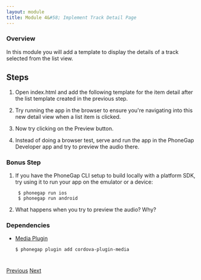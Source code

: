 ```yaml
---
layout: module
title: Module 4&#58; Implement Track Detail Page
---
```


### Overview
In this module you will add a template to display the details of a track selected from the list view.
 
## Steps
1. Open index.html and add the following template for the item detail after the list template created in the previous step.

    <script id="itemTemplate" type="text/template7">
        <!-- Navbar for this view -->
        <div class="navbar">
            <div class="navbar-inner">
                <div class="left"><a href="#" class="back link"> <i class="icon icon-back"></i><span>Back</span></a></div>
                <div class="center sliding">Media Detail</div>
                <div class="right">
                    <a href="#" class="link icon-only open-panel"> <i class="icon icon-bars"></i></a>
                </div>
            </div>
        </div>
    
        <div data-page="media" class="page no-toolbar">
            <div class="page-content">
                <div class="content-block-title">Track Info</div>
                <div class="list-block">
                    <!-- item template content gets appended here -->
                    <ul>
                        <li>
                            <div class="item-content">
                                <div class="item-media"><img data-src="{{album.images[2].url}}" class="lazy"/></div>
                                <div class="item-inner">
                                    <div class="item-title">{{name}}</div>
                                </div>
                            </div>
                            <div class="item-content">
                                <div class="item-inner">
                                    <div class="item-title label">Type</div>
                                    <div class="item-title label">{{type}}</div>
                                </div>
                            </div>
                        </li>
    
                        <li>
                            <div class="item-content">
                                <div class="item-inner">
                                    <div class="item-title label">Artist</div>
                                    <div class="item-title label">{{artists[0].name}}</div>
                                </div>
                            </div>
                        </li>
                    </ul>
                    <div class="content-block-title">Album Info</div>
                    <div class="list-block">
                        <ul>
                            <li>
                                <div class="item-content">
                                    <div class="item-inner">
                                        <div class="item-title label">Album</div>
                                        <div class="item-title label">{{album.name}}</div>
                                    </div>
                                </div>
                            </li>
    
                            <li>
                                <div class="item-content">
                                    <div class="item-inner">
                                        <div class="item-title label">Popularity Rank</div>
                                        <div class="item-title label">{{popularity}}</div>
                                    </div>
                                </div>
                            </li>
                        </ul>
                    </div>
                    <div class="content-block-title">Preview</div>
                    <div class="content-block inset">
                        <div class="content-block-inner">
                            <div id="previewAudio">
                                <audio controls preload src="{{preview_url}}"></audio>
                            </div>
                        </div>
                    </div>
    
                </div>
            </div>
        </div>
    </script>

2. Try running the app in the browser to ensure you're navigating into this new detail view when a list item is clicked. 
3. Now try clicking on the Preview button. 
4. Instead of doing a browser test, serve and run the app in the PhoneGap Developer app and try to preview the audio there. 

### Bonus Step  
1. If you have the PhoneGap CLI setup to build locally with a platform SDK, try using it to run your app on the emulator or a device:

        $ phonegap run ios
        $ phonegap run android
        
1. What happens when you try to preview the audio? Why? 

### Dependencies
- [Media Plugin](https://github.com/apache/cordova-plugin-media)
       
      $ phonegap plugin add cordova-plugin-media


<div class="row" style="margin-top:40px;">
<div class="col-sm-12">
<a href="module3.html" class="btn btn-default"><i class="glyphicon glyphicon-chevron-left"></i> Previous</a>
<a href="module5.html" class="btn btn-default pull-right">Next <i class="glyphicon
glyphicon-chevron-right"></i></a>
</div>
</div>
